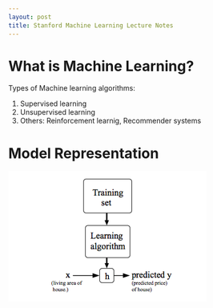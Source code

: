 ```yaml
---
layout: post
title: Stanford Machine Learning Lecture Notes
---
```


# What is Machine Learning?

Types of Machine learning algorithms:

1. Supervised learning
2. Unsupervised learning
3. Others: Reinforcement learnig, Recommender systems

# Model Representation

![Machine Learning Process](/images/Machine-Learning-Process.png "Machine Learning Process")
